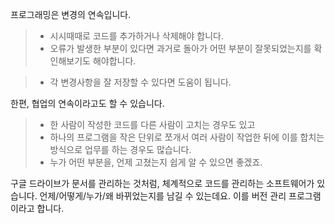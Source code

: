 프로그래밍은 변경의 연속입니다.

> - 시시때때로 코드를 추가하거나 삭제해야 합니다.
> - 오류가 발생한 부분이 있다면 과거로 돌아가 어떤 부분이 잘못되었는지를 확인해보기도 해야합니다.

> - 각 변경사항을 잘 저장할 수 있다면 도움이 됩니다.

한편, 협업의 연속이라고도 할 수 있습니다.

> - 한 사람이 작성한 코드를 다른 사람이 고치는 경우도 있고
> - 하나의 프로그램을 작은 단위로 쪼개서 여러 사람이 작업한 뒤에 이를 합치는 방식으로 업무를
    하는 경우도 많습니다.
> - 누가 어떤 부분을, 언제 고쳤는지 쉽게 알 수 있으면 좋겠죠.

구글 드라이브가 문서를 관리하는 것처럼, 체계적으로 코드를 관리하는 소프트웨어가 있습니다.
언제/어떻게/누가/왜 바뀌었는지를 남길 수 있는데요. 이를 버전 관리 프로그램이라고 합니다.